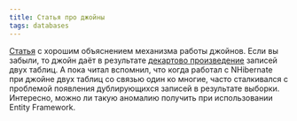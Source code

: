 ```yaml
---
title: Статья про джойны
tags: databases
---
```


[Статья](https://habr.com/ru/post/448072/) с хорошим объяснением механизма работы джойнов. Если вы забыли, то джойн даёт в результате [декартово произведение](https://ru.wikipedia.org/wiki/%D0%9F%D1%80%D1%8F%D0%BC%D0%BE%D0%B5_%D0%BF%D1%80%D0%BE%D0%B8%D0%B7%D0%B2%D0%B5%D0%B4%D0%B5%D0%BD%D0%B8%D0%B5) записей двух таблиц. 
А пока читал вспомнил, что когда работал с NHibernate при джойне двух таблиц со связью один ко многие, часто сталкивался с проблемой появления дублирующихся записей в результате выборки. Интересно, можно ли такую аномалию получить при использовании Entity Framework.
